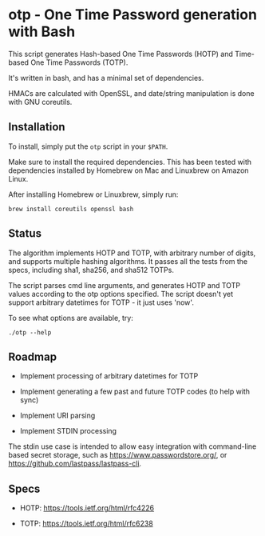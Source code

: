 # otp - One Time Password generation with Bash

This script generates Hash-based One Time Passwords (HOTP) and Time-based One Time Passwords (TOTP).

It's written in bash, and has a minimal set of dependencies.

HMACs are calculated with OpenSSL, and date/string manipulation is done with GNU coreutils.

## Installation

To install, simply put the `otp` script in your `$PATH`.

Make sure to install the required dependencies. This has been tested with dependencies installed by Homebrew on Mac and Linuxbrew on Amazon Linux.

After installing Homebrew or Linuxbrew, simply run:

    brew install coreutils openssl bash

## Status

The algorithm implements HOTP and TOTP, with arbitrary number of digits, and supports multiple hashing algorithms. It passes all the tests from the specs, including sha1, sha256, and sha512 TOTPs.

The script parses cmd line arguments, and generates HOTP and TOTP values according to the otp options specified. The script doesn't yet support arbitrary datetimes for TOTP - it just uses 'now'.

To see what options are available, try:

    ./otp --help

## Roadmap

- Implement processing of arbitrary datetimes for TOTP

- Implement generating a few past and future TOTP codes (to help with sync)

- Implement URI parsing

- Implement STDIN processing

The stdin use case is intended to allow easy integration with command-line based secret storage, such as https://www.passwordstore.org/, or https://github.com/lastpass/lastpass-cli.

## Specs

- HOTP: https://tools.ietf.org/html/rfc4226

- TOTP: https://tools.ietf.org/html/rfc6238



